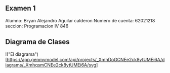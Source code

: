 ## Examen 1 
 Alumno: Bryan Alejandro Aguilar calderon 
Numero de cuenta: 62021218
seccion: Programacion IV 846

## Diagrama de Clases 

!("El diagrama")[https://app.genmymodel.com/api/projects/_XmhDoGCNEe2ck8ytUMEi6A/diagrams/_XmhqsmCNEe2ck8ytUMEi6A/svg]